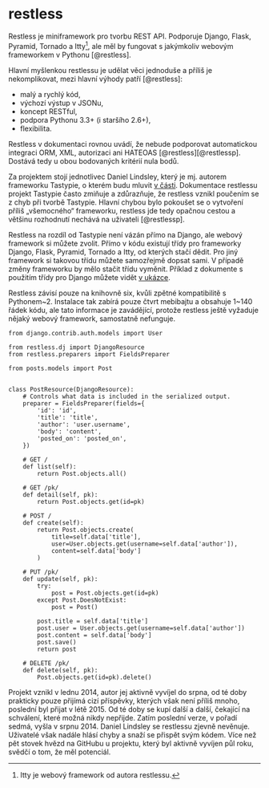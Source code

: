 restless
========

Restless je miniframework pro tvorbu REST API. Podporuje Django, Flask, Pyramid, Tornado a Itty[^itty],
ale měl by fungovat s jakýmkoliv webovým frameworkem v Pythonu [@restless].

[^itty]: Itty je webový framework od autora restlessu.

Hlavní myšlenkou restlessu je udělat věci jednoduše a příliš je nekomplikovat, mezi hlavní výhody patří [@restless]:

 * malý a rychlý kód,
 * výchozí výstup v JSONu,
 * koncept RESTful,
 * podpora Pythonu 3.3+ (i staršího 2.6+),
 * flexibilita.

Restless v dokumentaci rovnou uvádí, že nebude podporovat automatickou integraci ORM, XML, autorizaci ani HATEOAS [@restless][@restlessp].
Dostává tedy u obou bodovaných kritérií nula bodů.

Za projektem stojí jednotlivec Daniel Lindsley, který je mj. autorem frameworku Tastypie, o kterém budu mluvit [v části](#tastypie@).
Dokumentace restlessu projekt Tastypie často zmiňuje a zdůrazňuje, že restless vznikl poučením se z chyb při tvorbě Tastypie.
Hlavní chybou bylo pokoušet se o vytvoření příliš „všemocného“ frameworku,
restless jde tedy opačnou cestou a většinu rozhodnutí nechává na uživateli [@restlessp].

Restless na rozdíl od Tastypie není vázán přímo na Django, ale webový framework si můžete zvolit.
Přímo v kódu existují třídy pro frameworky Django, Flask, Pyramid, Tornado a Itty, od kterých stačí dědit.
Pro jiný framework si takovou třídu můžete samozřejmě dopsat sami.
V případě změny frameworku by mělo stačit třídu vyměnit.
Příklad z dokumente s použitím třídy pro Django můžete vidět [v ukázce](#code:restless).

Restless závisí pouze na knihovně six, kvůli zpětné kompatibilitě s Pythonem~2.
Instalace tak zabírá pouze čtvrt mebibajtu a obsahuje 1~140 řádek kódu, ale tato informace je zavádějící, protože restless ještě vyžaduje nějaký webový framework,
samostatně nefunguje.

```{caption="{#code:restless}Příklad použití s Djangem z dokumentace restlessu \autocite{restlessgh}" .python}
from django.contrib.auth.models import User

from restless.dj import DjangoResource
from restless.preparers import FieldsPreparer

from posts.models import Post


class PostResource(DjangoResource):
    # Controls what data is included in the serialized output.
    preparer = FieldsPreparer(fields={
        'id': 'id',
        'title': 'title',
        'author': 'user.username',
        'body': 'content',
        'posted_on': 'posted_on',
    })

    # GET /
    def list(self):
        return Post.objects.all()

    # GET /pk/
    def detail(self, pk):
        return Post.objects.get(id=pk)

    # POST /
    def create(self):
        return Post.objects.create(
            title=self.data['title'],
            user=User.objects.get(username=self.data['author']),
            content=self.data['body']
        )

    # PUT /pk/
    def update(self, pk):
        try:
            post = Post.objects.get(id=pk)
        except Post.DoesNotExist:
            post = Post()

        post.title = self.data['title']
        post.user = User.objects.get(username=self.data['author'])
        post.content = self.data['body']
        post.save()
        return post

    # DELETE /pk/
    def delete(self, pk):
        Post.objects.get(id=pk).delete()
```

Projekt vznikl v lednu 2014, autor jej aktivně vyvíjel do srpna, od té doby prakticky pouze přijímá cizí příspěvky,
kterých však není příliš mnoho, poslední byl přijat v létě 2015. Od té doby se kupí další a další, čekající na schválení, které možná nikdy nepřijde.
Zatím poslední verze, v pořadí sedmá, vyšla v srpnu 2014.
Daniel Lindsley se restlessu zjevně nevěnuje. Uživatelé však nadále hlásí chyby a snaží se přispět svým kódem.
Více než pět stovek hvězd na GitHubu u projektu, který byl aktivně vyvíjen půl roku, svědčí o tom, že měl potenciál.
